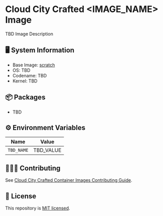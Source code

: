 # Cloud City Crafted <IMAGE_NAME> Image

TBD Image Description

## 🖥️ System Information

- Base Image: [scratch](https://hub.docker.com/_/scratch/)
- OS: TBD
- Codename: TBD
- Kernel: TBD

## 📦 Packages

- TBD

## ⚙️ Environment Variables

| Name       | Value     |
| ---------- | --------- |
| `TBD_NAME` | TBD_VALUE |

## 🧑🏽‍💻 Contributing

See [Cloud City Crafted Container Images Contributing Guide](https://github.com/cloud-city-crafted-images/.github-private/tree/main/profile).

## 🪪 License

This repository is [MIT licensed](./LICENSE).
